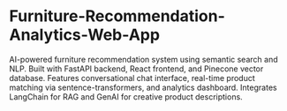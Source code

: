 # Furniture-Recommendation-Analytics-Web-App
AI-powered furniture recommendation system using semantic search and NLP. Built with FastAPI backend, React frontend, and Pinecone vector database. Features conversational chat interface, real-time product matching via sentence-transformers, and analytics dashboard. Integrates LangChain for RAG and GenAI for creative product descriptions.

